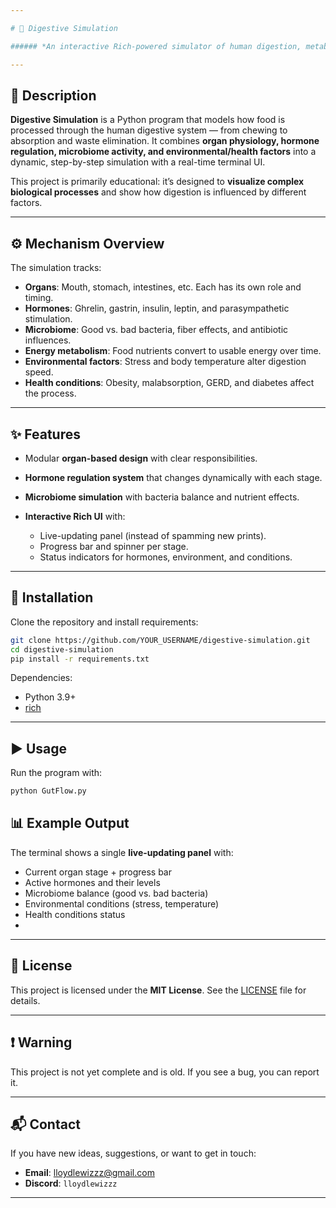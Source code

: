 ```yaml
---

# 🥗 Digestive Simulation

###### *An interactive Rich-powered simulator of human digestion, metabolism, and the gut microbiome.*

---
```


## 📖 Description

**Digestive Simulation** is a Python program that models how food is processed through the human digestive system — from chewing to absorption and waste elimination.
It combines **organ physiology, hormone regulation, microbiome activity, and environmental/health factors** into a dynamic, step-by-step simulation with a real-time terminal UI.

This project is primarily educational: it’s designed to **visualize complex biological processes** and show how digestion is influenced by different factors.

---

## ⚙️ Mechanism Overview

The simulation tracks:

* **Organs**: Mouth, stomach, intestines, etc. Each has its own role and timing.
* **Hormones**: Ghrelin, gastrin, insulin, leptin, and parasympathetic stimulation.
* **Microbiome**: Good vs. bad bacteria, fiber effects, and antibiotic influences.
* **Energy metabolism**: Food nutrients convert to usable energy over time.
* **Environmental factors**: Stress and body temperature alter digestion speed.
* **Health conditions**: Obesity, malabsorption, GERD, and diabetes affect the process.

---

## ✨ Features

* Modular **organ-based design** with clear responsibilities.
* **Hormone regulation system** that changes dynamically with each stage.
* **Microbiome simulation** with bacteria balance and nutrient effects.
* **Interactive Rich UI** with:

  * Live-updating panel (instead of spamming new prints).
  * Progress bar and spinner per stage.
  * Status indicators for hormones, environment, and conditions.

---

## 🚀 Installation

Clone the repository and install requirements:

```bash
git clone https://github.com/YOUR_USERNAME/digestive-simulation.git
cd digestive-simulation
pip install -r requirements.txt
```

Dependencies:

* Python 3.9+
* [rich](https://github.com/Textualize/rich)

---

## ▶️ Usage

Run the program with:

```bash
python GutFlow.py
```
## 📊 Example Output

The terminal shows a single **live-updating panel** with:

* Current organ stage + progress bar
* Active hormones and their levels
* Microbiome balance (good vs. bad bacteria)
* Environmental conditions (stress, temperature)
* Health conditions status
* 
---

## 📜 License

This project is licensed under the **MIT License**.
See the [LICENSE](LICENSE) file for details.

---
## ❗ Warning

This project is not yet complete and is old. If you see a bug, you can report it.

---
## 📬 Contact

If you have new ideas, suggestions, or want to get in touch:

* **Email**: [lloydlewizzz@gmail.com](mailto:lloydlewizzz@gmail.com)
* **Discord**: `lloydlewizzz` 

---
